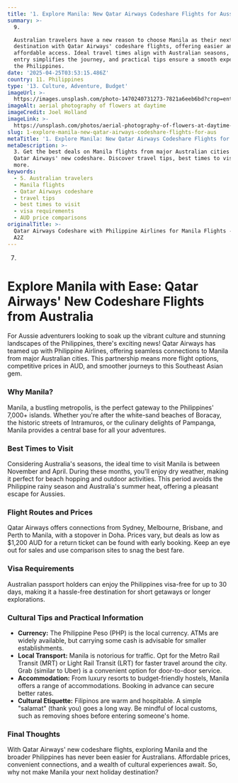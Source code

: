 ```yaml
---
title: '1. Explore Manila: New Qatar Airways Codeshare Flights for Aussies'
summary: >-
  9. 

  Australian travelers have a new reason to choose Manila as their next holiday
  destination with Qatar Airways' codeshare flights, offering easier and more
  affordable access. Ideal travel times align with Australian seasons, visa-free
  entry simplifies the journey, and practical tips ensure a smooth experience in
  the Philippines.
date: '2025-04-25T03:53:15.486Z'
country: 11. Philippines
type: '13. Culture, Adventure, Budget'
imageUrl: >-
  https://images.unsplash.com/photo-1470240731273-7821a6eeb6bd?crop=entropy&cs=tinysrgb&fit=max&fm=jpg&ixid=M3w3Mzk5OTB8MHwxfHNlYXJjaHwxfHwxMS4lMjBQaGlsaXBwaW5lcyUyMDEzLiUyMEN1bHR1cmUlMkMlMjBBZHZlbnR1cmUlMkMlMjBCdWRnZXQlMjB0cmF2ZWwlMjBsYW5kc2NhcGV8ZW58MHwwfHx8MTc0NTU0NjQxOXww&ixlib=rb-4.0.3&q=80&w=1080
imageAlt: aerial photography of flowers at daytime
imageCredit: Joel Holland
imageLink: >-
  https://unsplash.com/photos/aerial-photography-of-flowers-at-daytime-TRhGEGdw-YY
slug: 1-explore-manila-new-qatar-airways-codeshare-flights-for-aus
metaTitle: '1. Explore Manila: New Qatar Airways Codeshare Flights for Aussies'
metaDescription: >-
  3. Get the best deals on Manila flights from major Australian cities with
  Qatar Airways' new codeshare. Discover travel tips, best times to visit, and
  more.
keywords:
  - 5. Australian travelers
  - Manila flights
  - Qatar Airways codeshare
  - travel tips
  - best times to visit
  - visa requirements
  - AUD price comparisons
originalTitle: >-
  Qatar Airways Codeshare with Philippine Airlines for Manila Flights - Aviation
  A2Z
---
```

7. 
# Explore Manila with Ease: Qatar Airways' New Codeshare Flights from Australia

For Aussie adventurers looking to soak up the vibrant culture and stunning landscapes of the Philippines, there's exciting news! Qatar Airways has teamed up with Philippine Airlines, offering seamless connections to Manila from major Australian cities. This partnership means more flight options, competitive prices in AUD, and smoother journeys to this Southeast Asian gem.

### Why Manila?

Manila, a bustling metropolis, is the perfect gateway to the Philippines' 7,000+ islands. Whether you're after the white-sand beaches of Boracay, the historic streets of Intramuros, or the culinary delights of Pampanga, Manila provides a central base for all your adventures.

### Best Times to Visit

Considering Australia's seasons, the ideal time to visit Manila is between November and April. During these months, you'll enjoy dry weather, making it perfect for beach hopping and outdoor activities. This period avoids the Philippine rainy season and Australia's summer heat, offering a pleasant escape for Aussies.

### Flight Routes and Prices

Qatar Airways offers connections from Sydney, Melbourne, Brisbane, and Perth to Manila, with a stopover in Doha. Prices vary, but deals as low as $1,200 AUD for a return ticket can be found with early booking. Keep an eye out for sales and use comparison sites to snag the best fare.

### Visa Requirements

Australian passport holders can enjoy the Philippines visa-free for up to 30 days, making it a hassle-free destination for short getaways or longer explorations.

### Cultural Tips and Practical Information

- **Currency:** The Philippine Peso (PHP) is the local currency. ATMs are widely available, but carrying some cash is advisable for smaller establishments.
- **Local Transport:** Manila is notorious for traffic. Opt for the Metro Rail Transit (MRT) or Light Rail Transit (LRT) for faster travel around the city. Grab (similar to Uber) is a convenient option for door-to-door service.
- **Accommodation:** From luxury resorts to budget-friendly hostels, Manila offers a range of accommodations. Booking in advance can secure better rates.
- **Cultural Etiquette:** Filipinos are warm and hospitable. A simple "salamat" (thank you) goes a long way. Be mindful of local customs, such as removing shoes before entering someone's home.

### Final Thoughts

With Qatar Airways' new codeshare flights, exploring Manila and the broader Philippines has never been easier for Australians. Affordable prices, convenient connections, and a wealth of cultural experiences await. So, why not make Manila your next holiday destination?
